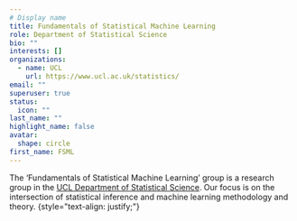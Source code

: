 ```yaml
---
# Display name
title: Fundamentals of Statistical Machine Learning
role: Department of Statistical Science
bio: ""
interests: []
organizations:
  - name: UCL
    url: https://www.ucl.ac.uk/statistics/
email: ""
superuser: true
status:
  icon: ""
last_name: ""
highlight_name: false
avatar:
  shape: circle
first_name: FSML
---
```


The ‘Fundamentals of Statistical Machine Learning’ group is a research group in the [UCL Department of Statistical Science](https://www.ucl.ac.uk/statistics/). Our focus is on the intersection of statistical inference and machine learning methodology and theory.
{style="text-align: justify;"}
